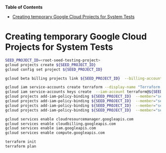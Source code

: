 <!--
 Licensed to the Apache Software Foundation (ASF) under one
 or more contributor license agreements.  See the NOTICE file
 distributed with this work for additional information
 regarding copyright ownership.  The ASF licenses this file
 to you under the Apache License, Version 2.0 (the
 "License"); you may not use this file except in compliance
 with the License.  You may obtain a copy of the License at

   http://www.apache.org/licenses/LICENSE-2.0

 Unless required by applicable law or agreed to in writing,
 software distributed under the License is distributed on an
 "AS IS" BASIS, WITHOUT WARRANTIES OR CONDITIONS OF ANY
 KIND, either express or implied.  See the License for the
 specific language governing permissions and limitations
 under the License.
-->

<!-- START doctoc generated TOC please keep comment here to allow auto update -->
<!-- DON'T EDIT THIS SECTION, INSTEAD RE-RUN doctoc TO UPDATE -->
**Table of Contents**

- [Creating temporary Google Cloud Projects for System Tests](#creating-temporary-google-cloud-projects-for-system-tests)

<!-- END doctoc generated TOC please keep comment here to allow auto update -->

Creating temporary Google Cloud Projects for System Tests
=========================================================

```bash
SEED_PROJECT_ID=<root-seed-testing-project>
gcloud projects create ${SEED_PROJECT_ID}
gcloud config set project ${SEED_PROJECT_ID}

gcloud beta billing projects link ${SEED_PROJECT_ID}  --billing-account=<billing_account_id>

gcloud iam service-accounts create terraform --display-name "Terraform admin account"
gcloud iam service-accounts keys create  --iam-account terraform@${SEED_PROJECT_ID}.iam.gserviceaccount.com terraform.json
gcloud projects add-iam-policy-binding ${SEED_PROJECT_ID}  --member="serviceAccount:terraform@${SEED_PROJECT_ID}.iam.gserviceaccount.com"  --role="roles/editor"
gcloud projects add-iam-policy-binding ${SEED_PROJECT_ID}  --member="serviceAccount:terraform@${SEED_PROJECT_ID}.iam.gserviceaccount.com"  --role="roles/storage.admin"
gcloud projects add-iam-policy-binding ${SEED_PROJECT_ID}  --member="serviceAccount:terraform@${SEED_PROJECT_ID}.iam.gserviceaccount.com"  --role="roles/viewer"
gcloud projects add-iam-policy-binding ${SEED_PROJECT_ID}  --member="serviceAccount:terraform@${SEED_PROJECT_ID}.iam.gserviceaccount.com"  --role="roles/billing.projectManager"

gcloud services enable cloudresourcemanager.googleapis.com
gcloud services enable cloudbilling.googleapis.com
gcloud services enable iam.googleapis.com
gcloud services enable compute.googleapis.com
```

```bash
terraform init
terraform plan
```
